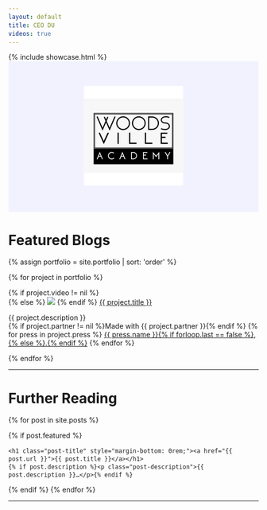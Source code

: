 ```yaml
---
layout: default
title: CEO DU
videos: true
---
```

<html>
{% include showcase.html %}
</html>

<div style="background-color:#f2f2ff">
<div class="container" style="    padding-top: 50px;
    padding-bottom: 50px; text-align: center;">
<img src="/0.jpg" alt="Woodsville Academy" style="width=70px;">
</div>
</div>

<div class="container">

<h1>Featured Blogs</h1>
<div class="posts">


{% assign portfolio = site.portfolio | sort: 'order' %}

  {% for project in portfolio %}
        <div class="project-section">
        {% if project.video != nil %}
        <div class="youtube-player" data-id="{{ project.video }}" data-thumb="{{ project.image }}"></div>
        {% else %}
        <img src="{{ project.image | relative_url }}">
        {% endif %}
        <a href="{{ project.link }}"><span class="title">{{ project.title }}</span></a>
        <p> {{ project.description }}<br>
        {% if project.partner != nil %}<span class="partner">Made with {{ project.partner }}</span>{% endif %}
        {% for press in project.press %}
        <a href="{{ press.article_link }}" class="press">{{ press.name }}{% if forloop.last == false %},{% else %}.{% endif %}</a>
        {% endfor %}
        </p>

  </div>
  {% endfor %}
</div>


<hr>
<h1>Further Reading</h1>
{% for post in site.posts %}

{% if post.featured %}
  <div class="post">


    <h1 class="post-title" style="margin-bottom: 0rem;"><a href="{{ post.url }}">{{ post.title }}</a></h1>
    {% if post.description %}<p class="post-description">{{ post.description }}…</p>{% endif %}

  </div>
  {% endif %}
{% endfor %}
<hr>
</div>
